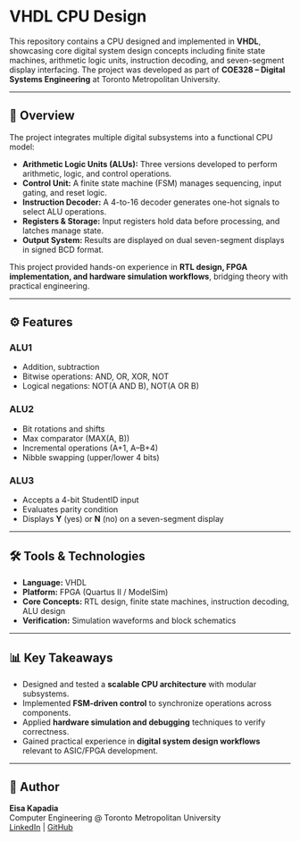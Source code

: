 # VHDL CPU Design

This repository contains a CPU designed and implemented in **VHDL**, showcasing core digital system design concepts including finite state machines, arithmetic logic units, instruction decoding, and seven-segment display interfacing. The project was developed as part of **COE328 – Digital Systems Engineering** at Toronto Metropolitan University.

---

## 📖 Overview

The project integrates multiple digital subsystems into a functional CPU model:

- **Arithmetic Logic Units (ALUs):** Three versions developed to perform arithmetic, logic, and control operations.
- **Control Unit:** A finite state machine (FSM) manages sequencing, input gating, and reset logic.
- **Instruction Decoder:** A 4-to-16 decoder generates one-hot signals to select ALU operations.
- **Registers & Storage:** Input registers hold data before processing, and latches manage state.
- **Output System:** Results are displayed on dual seven-segment displays in signed BCD format.

This project provided hands-on experience in **RTL design, FPGA implementation, and hardware simulation workflows**, bridging theory with practical engineering.

---

## ⚙️ Features

### ALU1
- Addition, subtraction
- Bitwise operations: AND, OR, XOR, NOT
- Logical negations: NOT(A AND B), NOT(A OR B)

### ALU2
- Bit rotations and shifts
- Max comparator (MAX(A, B))
- Incremental operations (A+1, A–B+4)
- Nibble swapping (upper/lower 4 bits)

### ALU3
- Accepts a 4-bit StudentID input
- Evaluates parity condition
- Displays **Y** (yes) or **N** (no) on a seven-segment display

---

## 🛠️ Tools & Technologies

- **Language:** VHDL
- **Platform:** FPGA (Quartus II / ModelSim)
- **Core Concepts:** RTL design, finite state machines, instruction decoding, ALU design
- **Verification:** Simulation waveforms and block schematics

---

## 📊 Key Takeaways

- Designed and tested a **scalable CPU architecture** with modular subsystems.
- Implemented **FSM-driven control** to synchronize operations across components.
- Applied **hardware simulation and debugging** techniques to verify correctness.
- Gained practical experience in **digital system design workflows** relevant to ASIC/FPGA development.

---

## 👤 Author

**Eisa Kapadia**  
Computer Engineering @ Toronto Metropolitan University  
[LinkedIn](https://www.linkedin.com/in/eisa-kapadia-777a41239) | [GitHub](https://github.com/eisakap)


